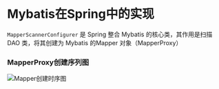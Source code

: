# Mybatis在Spring中的实现

`MapperScannerConfigurer` 是 Spring 整合 Mybatis 的核心类，其作用是扫描 DAO 类，将其创建为 Mybatis 的Mapper 对象（MapperProxy）

### MapperProxy创建序列图

![Mapper创建时序图](http://tva1.sinaimg.cn/large/0060lm7Tly1g56g76qsw3j31bf0j4js8.jpg)

